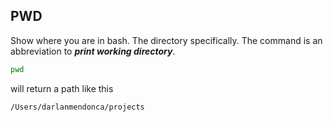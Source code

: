 ## PWD

Show where you are in bash. The directory specifically. The command is an abbreviation to ***print working directory***.

```sh
pwd
```

will return a path like this

```sh
/Users/darlanmendonca/projects
```